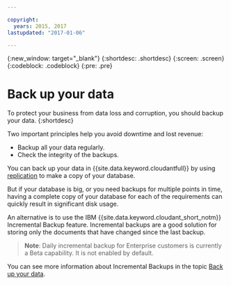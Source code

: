 ```yaml
---

copyright:
  years: 2015, 2017
lastupdated: "2017-01-06"

---
```


{:new_window: target="_blank"}
{:shortdesc: .shortdesc}
{:screen: .screen}
{:codeblock: .codeblock}
{:pre: .pre}

# Back up your data

To protect your business from data loss and corruption,
you should backup your data.
{:shortdesc}

Two important principles help you avoid downtime and lost revenue:

-	Backup all your data regularly.
-	Check the integrity of the backups.

You can back up your data in {{site.data.keyword.cloudantfull}} by using [replication](replication.html) to make a copy of your database.

But if your database is big,
or you need backups for multiple points in time,
having a complete copy of your database for each of the requirements can quickly result in significant disk usage.

An alternative is to use the IBM {{site.data.keyword.cloudant_short_notm}} Incremental Backup feature.
Incremental backups are a good solution for storing only the documents that have changed since the last backup.

>   **Note**: Daily incremental backup for Enterprise customers is currently a Beta capability.
    It is not enabled by default.

You can see more information about Incremental Backups in the topic [Back up your data](../guides/backup-guide.html).